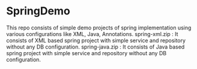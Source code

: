 # SpringDemo
This repo consists of simple demo projects of spring implementation using various configurations like XML, Java, Annotations.
spring-xml.zip : It consists of XML based spring project with simple service and repository without any DB configuration.
spring-java.zip : It consists of Java based spring project with simple service and repository without any DB configuration.
